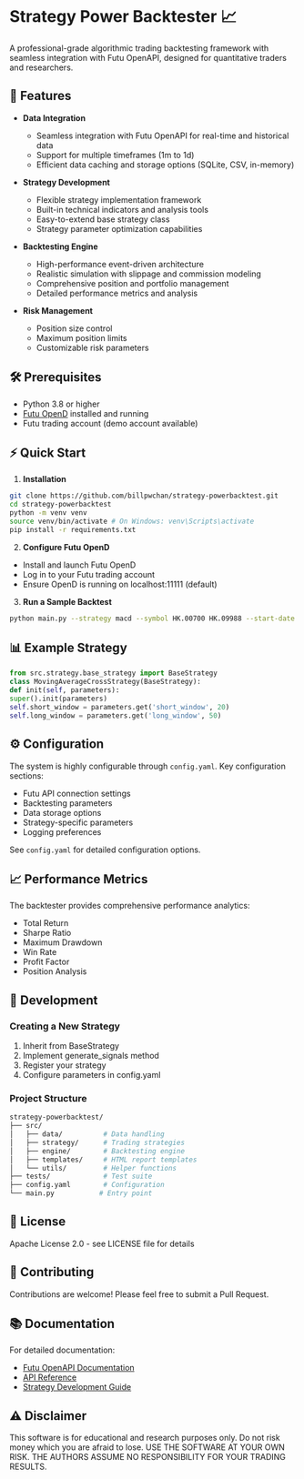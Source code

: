 # Strategy Power Backtester 📈

A professional-grade algorithmic trading backtesting framework with seamless integration with Futu OpenAPI, designed for quantitative traders and researchers.

<!-- ![Python](https://img.shields.io/badge/Python-3.8%2B-blue)
![License](https://img.shields.io/badge/license-MIT-green)
![Version](https://img.shields.io/badge/version-0.1.0-orange)
![Futu API](https://img.shields.io/badge/Futu%20API-8.7-brightgreen) -->

## 🚀 Features

- **Data Integration**
  - Seamless integration with Futu OpenAPI for real-time and historical data
  - Support for multiple timeframes (1m to 1d)
  - Efficient data caching and storage options (SQLite, CSV, in-memory)

- **Strategy Development**
  - Flexible strategy implementation framework
  - Built-in technical indicators and analysis tools
  - Easy-to-extend base strategy class
  - Strategy parameter optimization capabilities

- **Backtesting Engine**
  - High-performance event-driven architecture
  - Realistic simulation with slippage and commission modeling
  - Comprehensive position and portfolio management
  - Detailed performance metrics and analysis

- **Risk Management**
  - Position size control
  - Maximum position limits
  - Customizable risk parameters

## 🛠 Prerequisites

- Python 3.8 or higher
- [Futu OpenD](https://www.futunn.com/download/openAPI) installed and running
- Futu trading account (demo account available)

## ⚡️ Quick Start

1. **Installation**
```bash
git clone https://github.com/billpwchan/strategy-powerbacktest.git
cd strategy-powerbacktest
python -m venv venv
source venv/bin/activate # On Windows: venv\Scripts\activate
pip install -r requirements.txt
```

2. **Configure Futu OpenD**
- Install and launch Futu OpenD
- Log in to your Futu trading account
- Ensure OpenD is running on localhost:11111 (default)

3. **Run a Sample Backtest**
```bash
python main.py --strategy macd --symbol HK.00700 HK.09988 --start-date 2023-01-01 --end-date 2023-12-31 --initial-capital 100000 --commission 0.001
```
## 📊 Example Strategy

```python
from src.strategy.base_strategy import BaseStrategy
class MovingAverageCrossStrategy(BaseStrategy):
def init(self, parameters):
super().init(parameters)
self.short_window = parameters.get('short_window', 20)
self.long_window = parameters.get('long_window', 50)
```


## ⚙️ Configuration

The system is highly configurable through `config.yaml`. Key configuration sections:

- Futu API connection settings
- Backtesting parameters
- Data storage options
- Strategy-specific parameters
- Logging preferences

See `config.yaml` for detailed configuration options.

## 📈 Performance Metrics

The backtester provides comprehensive performance analytics:
- Total Return
- Sharpe Ratio
- Maximum Drawdown
- Win Rate
- Profit Factor
- Position Analysis

## 🔧 Development

### Creating a New Strategy

1. Inherit from BaseStrategy
2. Implement generate_signals method
3. Register your strategy
4. Configure parameters in config.yaml

### Project Structure
```bash
strategy-powerbacktest/
├── src/
│   ├── data/          # Data handling
│   ├── strategy/      # Trading strategies
│   ├── engine/        # Backtesting engine
│   ├── templates/     # HTML report templates
│   └── utils/         # Helper functions
├── tests/             # Test suite
├── config.yaml        # Configuration
└── main.py           # Entry point
```

## 📝 License

Apache License 2.0 - see LICENSE file for details

## 🤝 Contributing

Contributions are welcome! Please feel free to submit a Pull Request.

## 📚 Documentation

For detailed documentation:
- [Futu OpenAPI Documentation](https://openapi.futunn.com/)
- [API Reference](./docs/api.md)
- [Strategy Development Guide](./docs/strategies.md)

## ⚠️ Disclaimer

This software is for educational and research purposes only. Do not risk money which you are afraid to lose. USE THE SOFTWARE AT YOUR OWN RISK. THE AUTHORS ASSUME NO RESPONSIBILITY FOR YOUR TRADING RESULTS.